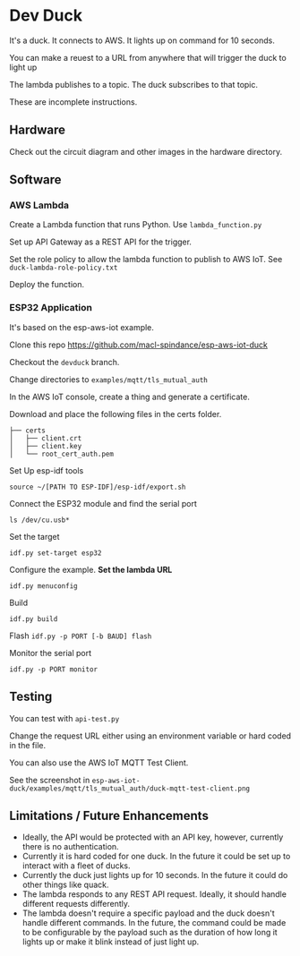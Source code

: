 # Dev Duck

It's a duck. It connects to AWS. It lights up on command for 10 seconds. 

You can make a reuest to a URL from anywhere that will trigger the duck to light up

The lambda publishes to a topic. The duck subscribes to that topic.  

These are incomplete instructions.

## Hardware

Check out the circuit diagram and other images in the hardware directory. 

## Software

### AWS Lambda

Create a Lambda function that runs Python. Use `lambda_function.py`

Set up API Gateway as a REST API for the trigger.

Set the role policy to allow the lambda function to publish to AWS IoT. See `duck-lambda-role-policy.txt`

Deploy the function.

### ESP32 Application
It's based on the esp-aws-iot example.

Clone this repo https://github.com/macl-spindance/esp-aws-iot-duck

Checkout the `devduck` branch.

Change directories to `examples/mqtt/tls_mutual_auth`

In the AWS IoT console, create a thing and generate a certificate. 

Download and place the following files in the certs folder.

```
├── certs
│   ├── client.crt
│   ├── client.key
│   └── root_cert_auth.pem
```

Set Up esp-idf tools

```source ~/[PATH TO ESP-IDF]/esp-idf/export.sh```

Connect the ESP32 module and find the serial port

```ls /dev/cu.usb*```

Set the target

```idf.py set-target esp32```


Configure the example. **Set the lambda URL**

```idf.py menuconfig```

Build 

```idf.py build```

Flash
```idf.py -p PORT [-b BAUD] flash```

Monitor the serial port

```idf.py -p PORT monitor```


## Testing

You can test with `api-test.py`

Change the request URL either using an environment variable or hard coded in the file. 

You can also use the AWS IoT MQTT Test Client. 

See the screenshot in `esp-aws-iot-duck/examples/mqtt/tls_mutual_auth/duck-mqtt-test-client.png`

## Limitations / Future Enhancements

* Ideally, the API would be protected with an API key, however, currently there is no authentication. 
* Currently it is hard coded for one duck. In the future it could be set up to interact with a fleet of ducks. 
* Currently the duck just lights up for 10 seconds. In the future it could do other things like quack.
* The lambda responds to any REST API request. Ideally, it should handle different requests differently. 
* The lambda doesn't require a specific payload and the duck doesn't handle different commands. In the future, the command could be made to be configurable by the payload such as the duration of how long it lights up or make it blink instead of just light up.

